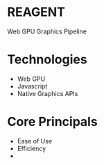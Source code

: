 # REAGENT
Web GPU Graphics Pipeline

# Technologies

- Web GPU
- Javascript
- Native Graphics APIs

# Core Principals

- Ease of Use
- Efficiency
- 